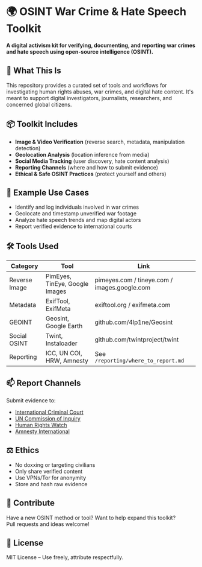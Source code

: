 # 🌍 OSINT War Crime & Hate Speech Toolkit

**A digital activism kit for verifying, documenting, and reporting war crimes and hate speech using open-source intelligence (OSINT).**

## 🚀 What This Is
This repository provides a curated set of tools and workflows for investigating human rights abuses, war crimes, and digital hate content. It's meant to support digital investigators, journalists, researchers, and concerned global citizens.

## 📦 Toolkit Includes

- **Image & Video Verification** (reverse search, metadata, manipulation detection)
- **Geolocation Analysis** (location inference from media)
- **Social Media Tracking** (user discovery, hate content analysis)
- **Reporting Channels** (where and how to submit evidence)
- **Ethical & Safe OSINT Practices** (protect yourself and others)

## 📘 Example Use Cases

- Identify and log individuals involved in war crimes
- Geolocate and timestamp unverified war footage
- Analyze hate speech trends and map digital actors
- Report verified evidence to international courts

## 🛠️ Tools Used

| Category | Tool | Link |
|---------|------|------|
| Reverse Image | PimEyes, TinEye, Google Images | pimeyes.com / tineye.com / images.google.com |
| Metadata | ExifTool, ExifMeta | exiftool.org / exifmeta.com |
| GEOINT | Geosint, Google Earth | github.com/4lp1ne/Geosint |
| Social OSINT | Twint, Instaloader | github.com/twintproject/twint |
| Reporting | ICC, UN COI, HRW, Amnesty | See `/reporting/where_to_report.md` |

## 📫 Report Channels

Submit evidence to:
- [International Criminal Court](https://www.icc-cpi.int)
- [UN Commission of Inquiry](https://www.ohchr.org)
- [Human Rights Watch](https://www.hrw.org/contact)
- [Amnesty International](https://www.amnesty.org)

## ⚖️ Ethics

- No doxxing or targeting civilians
- Only share verified content
- Use VPNs/Tor for anonymity
- Store and hash raw evidence

## 🤝 Contribute

Have a new OSINT method or tool? Want to help expand this toolkit?  
Pull requests and ideas welcome!

## 📄 License

MIT License – Use freely, attribute respectfully.
